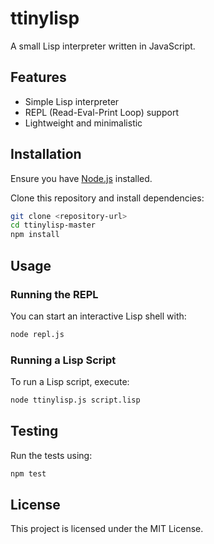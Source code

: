 # ttinylisp

A small Lisp interpreter written in JavaScript.

## Features
- Simple Lisp interpreter
- REPL (Read-Eval-Print Loop) support
- Lightweight and minimalistic

## Installation

Ensure you have [Node.js](https://nodejs.org/) installed.

Clone this repository and install dependencies:

```sh
git clone <repository-url>
cd ttinylisp-master
npm install
```

## Usage

### Running the REPL
You can start an interactive Lisp shell with:

```sh
node repl.js
```

### Running a Lisp Script
To run a Lisp script, execute:

```sh
node ttinylisp.js script.lisp
```

## Testing

Run the tests using:

```sh
npm test
```


## License

This project is licensed under the MIT License.

